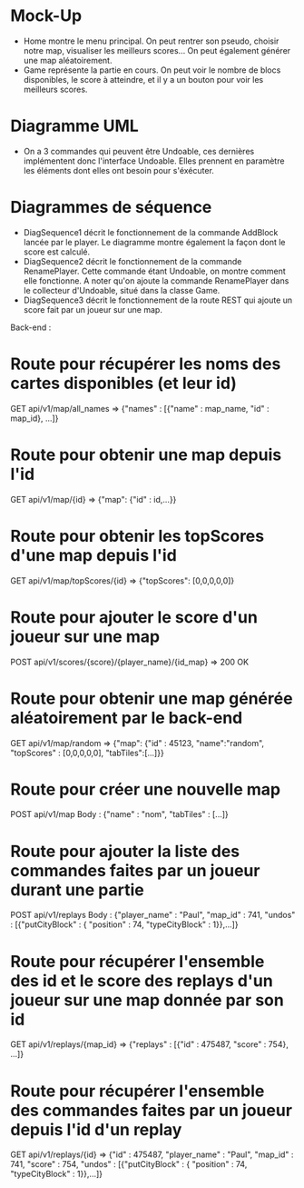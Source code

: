 # Mock-Up
* Home montre le menu principal. On peut rentrer son pseudo, choisir notre map, visualiser les meilleurs scores... On peut également générer une map aléatoirement.
* Game représente la partie en cours. On peut voir le nombre de blocs disponibles, le score à atteindre, et il y a un bouton pour voir les meilleurs scores.

# Diagramme UML
* On a 3 commandes qui peuvent être Undoable, ces dernières implémentent donc l'interface Undoable. Elles prennent en paramètre les éléments dont elles ont besoin pour s'éxécuter.

# Diagrammes de séquence
* DiagSequence1 décrit le fonctionnement de la commande AddBlock lancée par le player. Le diagramme montre également la façon dont le score est calculé.
* DiagSequence2 décrit le fonctionnement de la commande RenamePlayer. Cette commande étant Undoable, on montre comment elle fonctionne. A noter qu'on ajoute la commande RenamePlayer dans le collecteur d'Undoable, situé dans la classe Game.
* DiagSequence3 décrit le fonctionnement de la route REST qui ajoute un score fait par un joueur sur une map.

Back-end : 

# Route pour récupérer les noms des cartes disponibles (et leur id)
GET api/v1/map/all_names => {"names" : [{"name" : map_name, "id" : map_id}, ...]}

# Route pour obtenir une map depuis l'id
GET api/v1/map/{id}  => {"map": {"id" : id,...}}

# Route pour obtenir les topScores d'une map depuis l'id
GET api/v1/map/topScores/{id} => {"topScores": [0,0,0,0,0]}

# Route pour ajouter le score d'un joueur sur une map
POST api/v1/scores/{score}/{player_name}/{id_map} => 200 OK 

# Route pour obtenir une map générée aléatoirement par le back-end
GET api/v1/map/random => {"map": {"id" : 45123, "name":"random", "topScores" : [0,0,0,0,0], "tabTiles":[...]}}

# Route pour créer une nouvelle map
POST api/v1/map
Body : {"name" : "nom", "tabTiles" : [...]} 

# Route pour ajouter la liste des commandes faites par un joueur durant une partie
POST api/v1/replays
Body : {"player_name" : "Paul", "map_id" : 741, "undos" : [{"putCityBlock" : { "position" : 74, "typeCityBlock" : 1}},...]}

# Route pour récupérer l'ensemble des id et le score des replays d'un joueur sur une map donnée par son id
GET api/v1/replays/{map_id} => {"replays" : [{"id" : 475487, "score" : 754}, ...]}

# Route pour récupérer l'ensemble des commandes faites par un joueur depuis l'id d'un replay
GET api/v1/replays/{id} => {"id" : 475487, "player_name" : "Paul", "map_id" : 741, "score" : 754, "undos" : [{"putCityBlock" : { "position" : 74, "typeCityBlock" : 1}},...]}